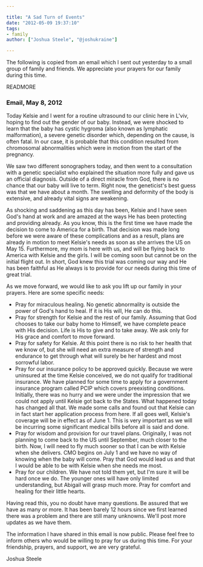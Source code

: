 ```yaml
---

title: "A Sad Turn of Events"
date: "2012-05-09 19:37:10"
tags:
- family
author: ["Joshua Steele", "@joshukraine"]

---
```


The following is copied from an email which I sent out yesterday to a small group of family and friends. We appreciate your prayers for our family during this time.

READMORE

### Email, May 8, 2012

Today Kelsie and I went for a routine ultrasound to our clinic here in L'viv, hoping to find out the gender of our baby. Instead, we were shocked to learn that the baby has cystic hygroma (also known as lymphatic malformation), a severe genetic disorder which, depending on the cause, is often fatal. In our case, it is probable that this condition resulted from chromosomal abnormalities which were in motion from the start of the pregnancy.

We saw two different sonographers today, and then went to a consultation with a genetic specialist who explained the situation more fully and gave us an official diagnosis. Outside of a direct miracle from God, there is no chance that our baby will live to term. Right now, the geneticist's best guess was that we have about a month. The swelling and deformity of the body is extensive, and already vital signs are weakening.

As shocking and saddening as this day has been, Kelsie and I have seen God's hand at work and are amazed at the ways He has been protecting and providing already. As you know, this is the first time we have made the decision to come to America for a birth. That decision was made long before we were aware of these complications and as a result, plans are already in motion to meet Kelsie's needs as soon as she arrives the US on May 15. Furthermore, my mom is here with us, and will be flying back to America with Kelsie and the girls. I will be coming soon but cannot be on the initial flight out. In short, God knew this trial was coming our way and He has been faithful as He always is to provide for our needs during this time of great trial.

As we move forward, we would like to ask you lift up our family in your prayers. Here are some specific needs:

* Pray for miraculous healing. No genetic abnormality is outside the power of God's hand to heal. If it is His will, He can do this.
* Pray for strength for Kelsie and the rest of our family. Assuming that God chooses to take our baby home to Himself, we have complete peace with His decision. Life is His to give and to take away. We ask only for His grace and comfort to move forward.
* Pray for safety for Kelsie. At this point there is no risk to her health that we know of, but she will need an extra measure of strength and endurance to get through what will surely be her hardest and most sorrowful labor.
* Pray for our insurance policy to be approved quickly. Because we were uninsured at the time Kelsie conceived, we do not qualify for traditional insurance. We have planned for some time to apply for a government insurance program called PCIP which covers preexisting conditions. Initially, there was no hurry and we were under the impression that we could not apply until Kelsie got back to the States. What happened today has changed all that. We made some calls and found out that Kelsie can in fact start her application process from here. If all goes well, Kelsie's coverage will be in effect as of June 1. This is very important as we will be incurring some significant medical bills before all is said and done.
* Pray for wisdom and provision for our travel plans. Originally, I was not planning to come back to the US until September, much closer to the birth. Now, I will need to fly much sooner so that I can be with Kelsie when she delivers. CMO begins on July 1 and we have no way of knowing when the baby will come. Pray that God would lead us and that I would be able to be with Kelsie when she needs me most.
* Pray for our children. We have not told them yet, but I'm sure it will be hard once we do. The younger ones will have only limited understanding, but Abigail will grasp much more. Pray for comfort and healing for their little hearts.

Having read this, you no doubt have many questions. Be assured that we have as many or more. It has been barely 12 hours since we first learned there was a problem and there are still many unknowns. We'll post more updates as we have them.

The information I have shared in this email is now public. Please feel free to inform others who would be willing to pray for us during this time. For your friendship, prayers, and support, we are very grateful.

Joshua Steele
